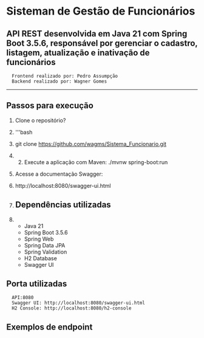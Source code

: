# Sisteman de Gestão de Funcionários
API REST desenvolvida em **Java 21** com **Spring Boot 3.5.6**, responsável por gerenciar o cadastro, listagem, atualização e inativação de funcionários
---
      Frontend realizado por: Pedro Assumpção
      Backend realizado por: Wagner Gomes
---
## Passos para execução
1. Clone o repositório?
2. '''bash
3. git clone https://github.com/wagms/Sistema_Funcionario.git
4. 2. Execute a aplicação com Maven:
      ./mvnw spring-boot:run

3. Acesse a documentação Swagger:
4. http://localhost:8080/swagger-ui.html

5. ## Dependências utilizadas
6. - Java 21
   - Spring Boot 3.5.6
   - Spring Web
   - Spring Data JPA
   - Spring Validation
   - H2 Database
   - Swagger UI
     
## Porta utilizadas
      API:8080
      Swagger UI: http://localhost:8080/swagger-ui.html
      H2 Console: http://localhost:8080/h2-console

## Exemplos de endpoint

